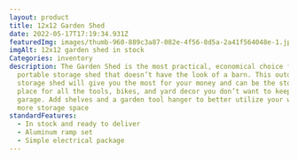 ```yaml
---
layout: product
title: 12x12 Garden Shed
date: 2022-05-17T17:19:34.931Z
featuredImg: images/thumb-960-889c3a87-082e-4f56-8d5a-2a41f564048e-1.jpeg
imgAlt: 12x12 garden shed in stock
Categories: inventory
description: The Garden Shed is the most practical, economical choice for a
  portable storage shed that doesn’t have the look of a barn. This outdoor
  storage shed will give you the most for your money and can be the storage
  place for all the tools, bikes, and yard decor you don’t want to keep in your
  garage. Add shelves and a garden tool hanger to better utilize your walls for
  more storage space
standardFeatures:
  - In stock and ready to deliver
  - Aluminum ramp set
  - Simple electrical package
---
```

